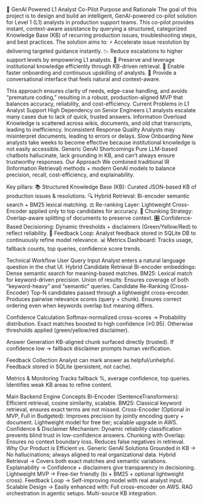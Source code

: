 📑 GenAI Powered L1 Analyst Co-Pilot
Purpose and Rationale
The goal of this project is to design and build an intelligent, GenAI-powered co-pilot solution for Level 1 (L1) analysts in production support teams. This co-pilot provides instant, context-aware assistance by querying a structured, categorized Knowledge Base (KB) of recurring production issues, troubleshooting steps, and best practices.
The solution aims to:
⚡ Accelerate issue resolution by delivering targeted guidance instantly.
📉 Reduce escalations to higher support levels by empowering L1 analysts.
🧠 Preserve and leverage institutional knowledge efficiently through KB-driven retrieval.
🚀 Enable faster onboarding and continuous upskilling of analysts.
💬 Provide a conversational interface that feels natural and context-aware.

This approach ensures clarity of needs, edge-case handling, and avoids “premature coding,” resulting in a robust, production-aligned MVP that balances accuracy, reliability, and cost-efficiency.
Current Problems in L1 Analyst Support
High Dependency on Senior Engineers
L1 analysts escalate many cases due to lack of quick, trusted answers.
Information Overload
Knowledge is scattered across wikis, documents, and old chat transcripts, leading to inefficiency.
Inconsistent Response Quality
Analysts may misinterpret documents, leading to errors or delays.
Slow Onboarding
New analysts take weeks to become effective because institutional knowledge is not easily accessible.
Generic GenAI Shortcomings
Pure LLM-based chatbots hallucinate, lack grounding in KB, and can’t always ensure trustworthy responses.
Our Approach
We combined traditional IR (Information Retrieval) methods + modern GenAI models to balance precision, recall, cost-efficiency, and explainability.

Key pillars:
📚 Structured Knowledge Base (KB): Curated JSON-based KB of production issues & resolutions.
🔍 Hybrid Retrieval: Bi-encoder semantic search + BM25 lexical matching.
⚖ Re-ranking Layer: Lightweight Cross-Encoder applied only to top candidates for accuracy.
🧩 Chunking Strategy: Overlap-aware splitting of documents to preserve context.
🎛 Confidence-Based Decisioning: Dynamic thresholds + disclaimers (Green/Yellow/Red) to reflect reliability.
📝 Feedback Loop: Analyst feedback stored in SQLite DB to continuously refine model relevance.
📊 Metrics Dashboard: Tracks usage, fallback counts, top queries, confidence score trends.


Technical Workflow
User Query Input
Analyst enters a natural language question in the chat UI.
Hybrid Candidate Retrieval
Bi-encoder embeddings: Dense semantic search for meaning-based matches.
BM25: Lexical match for keyword-driven precision.
Union of results: Ensures coverage of both “keyword-heavy” and “semantic” queries.
Candidate Re-Ranking (Cross-Encoder)
Top-N candidates passed through a lightweight cross-encoder.
Produces pairwise relevance scores (query + chunk).
Ensures correct ordering even when keywords overlap but meaning differs.

Confidence Calculation
Softmax-normalized cross-scores → Probability distribution.
Exact matches boosted to high confidence (≥0.95).
Otherwise thresholds applied (green/yellow/red disclaimer).

Answer Generation
KB-aligned chunk surfaced directly (trusted).
If confidence low → fallback disclaimer prompts human verification.

Feedback Collection
Analyst can mark answer as helpful/unhelpful.
Feedback stored in SQLite (persistent, not cache).

Metrics & Monitoring
Tracks fallback %, average confidence, top queries.
Identifies weak KB areas to refine content.

Main Backend Engine Concepts
Bi-Encoder (SentenceTransformers): Efficient retrieval, cosine similarity, scalable.
BM25: Classical keyword retrieval, ensures exact terms are not missed.
Cross-Encoder (Optional in MVP, Full in Budgeted): Improves precision by jointly encoding query + document. Lightweight model for free tier; scalable upgrade in AWS.
Confidence & Disclaimer Mechanism: Dynamic reliability classification prevents blind trust in low-confidence answers.
Chunking with Overlap: Ensures no context boundary loss. Reduces false negatives in retrieval.
Why Our Product is Efficient vs. Generic GenAI Solutions
Grounded in KB → No hallucinations; always aligned to real organizational data.
Hybrid Retrieval → Covers both exact matches and semantic variations.
Explainability → Confidence + disclaimers give transparency in decisioning.
Lightweight MVP → Free-tier friendly (bi + BM25 + optional lightweight cross).
Feedback Loop → Self-improving model with real analyst input.
Scalable Design → Easily enhanced with:
Full cross-encoder on AWS.
RAG orchestration in agentic setups.
Multi-source KB integration.
